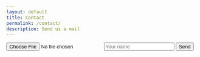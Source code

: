 ```yaml
---
layout: default
title: Contact
permalink: /contact/
description: Send us a mail
---
```




<form action="https://getform.io/f/avrylzea" method="POST" enctype="multipart/form-data">
   <input type="file" name="file">
   <input type="text" name="full-name" placeholder="Your name">
   <!-- add hidden Honeypot input to prevent spams -->
   <input type="hidden" name="_gotcha" style="display:none !important">
   <button type="submit">Send</button>
</form>
